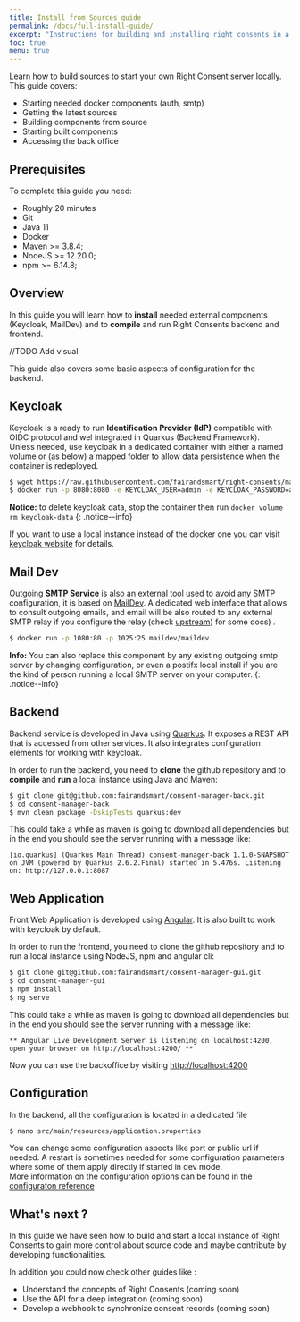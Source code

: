 ```yaml
---
title: Install from Sources guide
permalink: /docs/full-install-guide/
excerpt: "Instructions for building and installing right consents in a local environment."
toc: true
menu: true
---
```


Learn how to build sources to start your own Right Consent server locally. This guide covers:

- Starting needed docker components (auth, smtp)
- Getting the latest sources
- Building components from source
- Starting built components
- Accessing the back office

## Prerequisites

To complete this guide you need:

- Roughly 20 minutes
- Git
- Java 11
- Docker
- Maven >= 3.8.4;
- NodeJS >= 12.20.0;
- npm >= 6.14.8;

## Overview

In this guide you will learn how to **install** needed external components (Keycloak, MailDev) and to **compile** and run Right Consents backend and frontend.

//TODO Add visual

This guide also covers some basic aspects of configuration for the backend.

## Keycloak

Keycloak is a ready to run **Identification Provider (IdP)** compatible with OIDC protocol and wel integrated in Quarkus (Backend Framework).  
Unless needed, use keycloak in a dedicated container with either a named volume or (as below) a mapped folder to allow data persistence when the container is redeployed.

```bash
$ wget https://raw.githubusercontent.com/fairandsmart/right-consents/main/imports/right-consents.json
$ docker run -p 8080:8080 -e KEYCLOAK_USER=admin -e KEYCLOAK_PASSWORD=admin -e KEYCLOAK_IMPORT=/tmp/right-consents.json  -v keycloak-data:/opt/jboss/keycloak/standalone/data --mount type=bind,source=$PWD/right-consents.json,target=/tmp/right-consents.json jboss/keycloak:11.0.3
```

<i class="fa fa-info-circle"></i> <b>Notice:</b> to delete keycloak data, stop the container then run `docker volume rm keycloak-data`
{: .notice--info}

If you want to use a local instance instead of the docker one you can visit [keycloak website](https://www.keycloak.org/docs/latest/server_installation/index.html) for details. 

## Mail Dev

Outgoing **SMTP Service** is also an external tool used to avoid any SMTP configuration, it is based on [MailDev](http://maildev.github.io/maildev/). A dedicated web interface that allows to consult outgoing emails, and email will be also routed to any external SMTP relay if you configure the relay (check [upstream](https://hub.docker.com/r/maildev/maildev)) for some docs) .

```bash
$ docker run -p 1080:80 -p 1025:25 maildev/maildev
```

<i class="fa fa-info-circle"></i> <b>Info:</b> You can also replace this component by any existing outgoing smtp server by changing configuration, or even a postifx local install if you are the kind of person running a local SMTP server on your computer.
{: .notice--info}

## Backend

Backend service is developed in Java using [Quarkus](https://quarkus.io). It exposes a REST API that is accessed from other services. It also integrates configuration elements for working with keycloak.

In order to run the backend, you need to **clone** the github repository and to **compile** and **run** a local instance using Java and Maven:

```bash
$ git clone git@github.com:fairandsmart/consent-manager-back.git
$ cd consent-manager-back
$ mvn clean package -DskipTests quarkus:dev
```

This could take a while as maven is going to download all dependencies but in the end you should see the server running with a message like: 

```
[io.quarkus] (Quarkus Main Thread) consent-manager-back 1.1.0-SNAPSHOT on JVM (powered by Quarkus 2.6.2.Final) started in 5.476s. Listening on: http://127.0.0.1:8087
```

## Web Application

Front Web Application is developed using [Angular](https://angular.io). It is also built to work with keycloak by default.

In order to run the frontend, you need to clone the github repository and to run a local instance using NodeJS, npm and angular cli: 

```bash
$ git clone git@github.com:fairandsmart/consent-manager-gui.git
$ cd consent-manager-gui
$ npm install
$ ng serve
```

This could take a while as maven is going to download all dependencies but in the end you should see the server running with a message like: 

```
** Angular Live Development Server is listening on localhost:4200, open your browser on http://localhost:4200/ **
```

Now you can use the backoffice by visiting [http://localhost:4200](http://localhost:4200)

## Configuration

In the backend, all the configuration is located in a dedicated file

```bash
$ nano src/main/resources/application.properties 
```

You can change some configuration aspects like port or public url if needed. A restart is sometimes needed for some configuration parameters where some of them apply directly if started in dev mode.    
More information on the configuration options can be found in the [configuraton reference](/docs/config-ref/)     

## What's next ?

In this guide we have seen how to build and start a local instance of Right Consents to gain more control about source code and maybe 
contribute by developing functionalities.

In addition you could now check other guides like :

- Understand the concepts of Right Consents (coming soon)
- Use the API for a deep integration (coming soon)
- Develop a webhook to synchronize consent records (coming soon)




